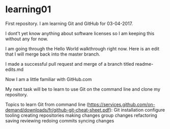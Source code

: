 # learning01
First repository. I am learning Git and GitHub for 03-04-2017.

I dont't yet know anything about software licenses so I am keeping this without any for now. 

I am going through the Hello World walkthrough right now. Here is an edit that I will merge back into the master branch.

I made a successful pull request and merge of a branch titled readme-edits.md

Now I am a little familiar with GitHub.com 

My next task will be to learn to use Git on the command line and clone my repository.

Topics to learn Git from command line (https://services.github.com/on-demand/downloads/fr/github-git-cheat-sheet.pdf): 
Git installation
configure tooling
creating repositories
making changes
group changes
refactoring
saving
reviewing
redoing commits
syncing changes

